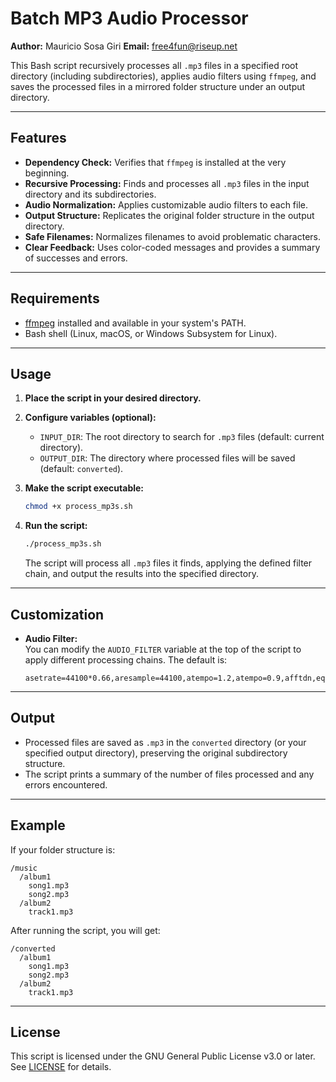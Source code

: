 # Batch MP3 Audio Processor

**Author:** Mauricio Sosa Giri
**Email:** free4fun@riseup.net

This Bash script recursively processes all `.mp3` files in a specified root directory (including subdirectories), applies audio filters using `ffmpeg`, and saves the processed files in a mirrored folder structure under an output directory.

---

## Features

- **Dependency Check:** Verifies that `ffmpeg` is installed at the very beginning.
- **Recursive Processing:** Finds and processes all `.mp3` files in the input directory and its subdirectories.
- **Audio Normalization:** Applies customizable audio filters to each file.
- **Output Structure:** Replicates the original folder structure in the output directory.
- **Safe Filenames:** Normalizes filenames to avoid problematic characters.
- **Clear Feedback:** Uses color-coded messages and provides a summary of successes and errors.

---

## Requirements

- [ffmpeg](https://ffmpeg.org/) installed and available in your system's PATH.
- Bash shell (Linux, macOS, or Windows Subsystem for Linux).

---

## Usage

1. **Place the script in your desired directory.**

2. **Configure variables (optional):**
   - `INPUT_DIR`: The root directory to search for `.mp3` files (default: current directory).
   - `OUTPUT_DIR`: The directory where processed files will be saved (default: `converted`).

3. **Make the script executable:**
   ```bash
   chmod +x process_mp3s.sh
   ```

4. **Run the script:**
   ```bash
   ./process_mp3s.sh
   ```

   The script will process all `.mp3` files it finds, applying the defined filter chain, and output the results into the specified directory.

---

## Customization

- **Audio Filter:**  
  You can modify the `AUDIO_FILTER` variable at the top of the script to apply different processing chains. The default is:
  ```
  asetrate=44100*0.66,aresample=44100,atempo=1.2,atempo=0.9,afftdn,equalizer=f=3000:t=q:w=1:g=5,equalizer=f=200:t=q:w=1:g=-5
  ```

---

## Output

- Processed files are saved as `.mp3` in the `converted` directory (or your specified output directory), preserving the original subdirectory structure.
- The script prints a summary of the number of files processed and any errors encountered.

---

## Example

If your folder structure is:
```
/music
  /album1
    song1.mp3
    song2.mp3
  /album2
    track1.mp3
```
After running the script, you will get:
```
/converted
  /album1
    song1.mp3
    song2.mp3
  /album2
    track1.mp3
```

---

## License

This script is licensed under the GNU General Public License v3.0 or later.
See [LICENSE](https://www.gnu.org/licenses/gpl-3.0.html) for details.
